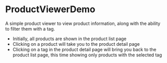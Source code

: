# ProductViewerDemo

A simple product viewer to view product information, along with the ability to filter them with a tag.

- Initially, all products are shown in the product list page
- Clicking on a product will take you to the product detail page
- Clicking on a tag in the product detail page will bring you back to the product list page, this time showing only products with the selected tag 
